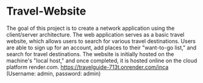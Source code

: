 # Travel-Website
The goal of this project is to create a network application using the client/server architecture. The web application serves as a basic travel website, which allows users to search for various travel destinations. Users are able to sign up for an account, add places to their "want-to-go list," and search for travel destinations. The website is initially hosted on the machine's "local host," and once completed, it is hosted online on the cloud platform render.com. 
https://travelguide-713t.onrender.com/inca
(Username: admin, password: admin)
